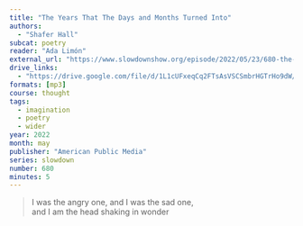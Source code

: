 ```yaml
---
title: "The Years That The Days and Months Turned Into"
authors:
  - "Shafer Hall"
subcat: poetry
reader: "Ada Limón"
external_url: "https://www.slowdownshow.org/episode/2022/05/23/680-the-years-that-the-days-and-months-turned-into"
drive_links:
  - "https://drive.google.com/file/d/1L1cUFxeqCq2FTsAsVSCSmbrHGTrHo9dW/view?usp=sharing"
formats: [mp3]
course: thought
tags:
  - imagination
  - poetry
  - wider
year: 2022
month: may
publisher: "American Public Media"
series: slowdown
number: 680
minutes: 5
---
```


> I was the angry one, and I was the sad one,  
and I am the head shaking in wonder
